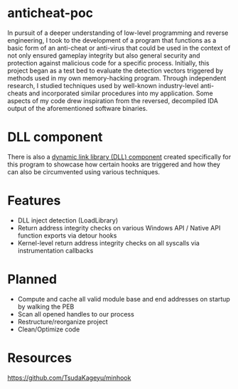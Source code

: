 # anticheat-poc
In pursuit of a deeper understanding of low-level programming and reverse engineering, I took to the development of a program that functions as a basic form of an anti-cheat or anti-virus that could be used in the context of not only ensured gameplay integrity but also general security and protection against malicious code for a specific process. Initially, this project began as a test bed to evaluate the detection vectors triggered by methods used in my own memory-hacking program. Through independent research, I studied techniques used by well-known industry-level anti-cheats and incorporated similar procedures into my application. Some aspects of my code drew inspiration from the reversed, decompiled IDA output of the aforementioned software binaries.
# DLL component
There is also a [dynamic link library (DLL) component](https://github.com/thetuh/anticheat-dll-example) created specifically for this program to showcase how certain hooks are triggered and how they can also be circumvented using various techniques.
# Features
* DLL inject detection (LoadLibrary)
* Return address integrity checks on various Windows API / Native API function exports via detour hooks
* Kernel-level return address integrity checks on all syscalls via instrumentation callbacks
# Planned
* Compute and cache all valid module base and end addresses on startup by walking the PEB
* Scan all opened handles to our process
* Restructure/reorganize project
* Clean/Optimize code
# Resources
https://github.com/TsudaKageyu/minhook
